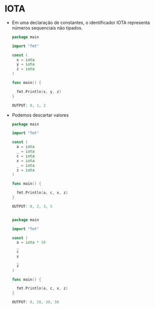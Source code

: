 # IOTA

- Em uma declaração de constantes, o identificador IOTA representa números sequenciais não tipados.

  ```GO
  package main
  
  import "fmt"
  
  const (
  	x = iota
  	y = iota
  	z = iota
  )
  
  func main() {
  
  	fmt.Println(x, y, z)
  }
  
  OUTPUT: 0, 1, 2
  ```

  

- Podemos descartar valores

  ````GO
  package main
  
  import "fmt"
  
  const (
  	a = iota
  	_ = iota
  	c = iota
  	x = iota
  	_ = iota
  	z = iota
  )
  
  func main() {
  
  	fmt.Println(a, c, x, z)
  }
  
  OUTPUT: 0, 2, 3, 5
  
  
  package main
  
  import "fmt"
  
  const (
  	a = iota * 10
  	_ 
  	c 
  	x 
  	_ 
  	z 
  )
  
  func main() {
  
  	fmt.Println(a, c, x, z)
  }
  
  OUTPUT: 0, 20, 30, 50
  ````

  